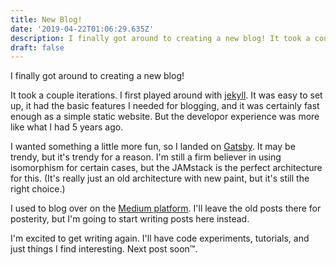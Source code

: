 ```yaml
---
title: New Blog!
date: '2019-04-22T01:06:29.635Z'
description: I finally got around to creating a new blog! It took a couple iterations...
draft: false
---
```


I finally got around to creating a new blog!

It took a couple iterations. I first played around with [jekyll][jekyll]. It was easy to set up, it had the basic features I needed for blogging, and it was certainly fast enough as a simple static website. But the developor experience was more like what I had 5 years ago.

I wanted something a little more fun, so I landed on [Gatsby][gatsby]. It may be trendy, but it's trendy for a reason. I'm still a firm believer in using isomorphism for certain cases, but the JAMstack is the perfect architecture for this. (It's really just an old architecture with new paint, but it's still the right choice.)

I used to blog over on the [Medium platform][medium]. I'll leave the old posts there for posterity, but I'm going to start writing posts here instead.

I'm excited to get writing again. I'll have code experiments, tutorials, and just things I find interesting. Next post soon&trade;.

[jekyll]: https://github.com/jekyll/jekyll
[gatsby]: https://www.gatsbyjs.org
[medium]: https://medium.com/@timmywil

